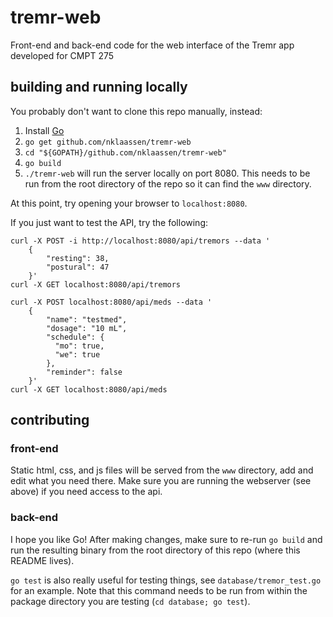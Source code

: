 # tremr-web
Front-end and back-end code for the web interface of the Tremr app developed for CMPT 275

## building and running locally
You probably don't want to clone this repo manually, instead:
1. Install [Go](https://github.com/golang/go)
2. `go get github.com/nklaassen/tremr-web`
3. `cd "${GOPATH}/github.com/nklaassen/tremr-web"`
4. `go build`
4. `./tremr-web` will run the server locally on port 8080. This needs to be run from the root directory of the repo so it can find the `www` directory.

At this point, try opening your browser to `localhost:8080`.

If you just want to test the API, try the following:

    curl -X POST -i http://localhost:8080/api/tremors --data '
        {
            "resting": 38,
            "postural": 47
        }'
    curl -X GET localhost:8080/api/tremors

    curl -X POST localhost:8080/api/meds --data '
        {
            "name": "testmed",
            "dosage": "10 mL",
            "schedule": {
              "mo": true,
              "we": true
            },
            "reminder": false
        }'
    curl -X GET localhost:8080/api/meds


## contributing
### front-end
Static html, css, and js files will be served from the `www` directory, add and edit what you need there. Make sure you are running the webserver (see above) if you need access to the api.

### back-end
I hope you like Go! After making changes, make sure to re-run `go build` and run the resulting binary from the root directory of this repo (where this README lives).

`go test` is also really useful for testing things, see `database/tremor_test.go` for an example. Note that this command needs to be run from within the package directory you are testing (`cd database; go test`).
